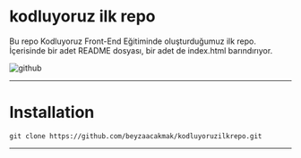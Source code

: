 # kodluyoruz ilk repo

Bu repo Kodluyoruz Front-End Eğitiminde oluşturduğumuz ilk repo. İçerisinde bir adet README dosyası, bir adet de index.html barındırıyor.

![github](https://user-images.githubusercontent.com/127346266/225765241-d280bd94-cc10-4d4d-8d68-81fec1ca5e39.png)

-------------------------------------------------------------------------------------------------------------------------------------------------------------------------
# Installation
```
git clone https://github.com/beyzaacakmak/kodluyoruzilkrepo.git

```
-------------------------------------------------------------------------------------------------------------------------------------------------------------------------

